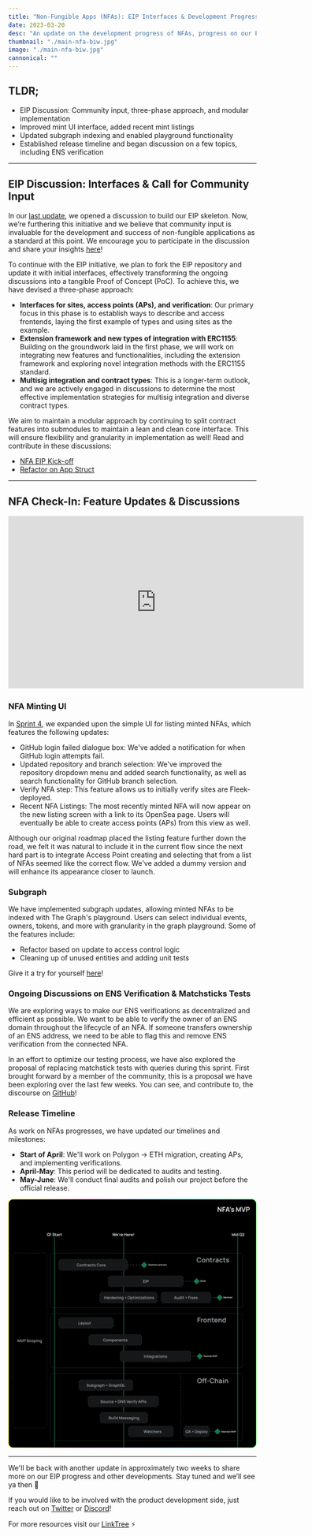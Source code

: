 ```yaml
---
title: "Non-Fungible Apps (NFAs): EIP Interfaces & Development Progress"
date: 2023-03-20
desc: "An update on the development progress of NFAs, progress on our EIP Discussion, refined minting UI, and more!"
thumbnail: "./main-nfa-biw.jpg"
image: "./main-nfa-biw.jpg"
cannonical: ""
---
```


## TLDR;
* EIP Discussion: Community input, three-phase approach, and modular implementation
* Improved mint UI interface, added recent mint listings
* Updated subgraph indexing and enabled playground functionality
* Established release timeline and began discussion on a few topics, including ENS verification

***

## EIP Discussion: Interfaces &  Call for Community Input
In our [last update](https://blog.fleek.xyz/post/nfa-minting-flow-eip-kickoff/), we opened a discussion to build our EIP skeleton. Now, we’re furthering this initiative and we believe that community input is invaluable for the development and success of non-fungible applications as a standard at this point. We encourage you to participate in the discussion and share your insights [here](https://github.com/fleekxyz/non-fungible-apps/discussions/158)!

To continue with the EIP initiative, we plan to fork the EIP repository and update it with initial interfaces, effectively transforming the ongoing discussions into a tangible Proof of Concept (PoC). To achieve this, we have devised a three-phase approach:

* **Interfaces for sites, access points (APs), and verification**: Our primary focus in this phase is to establish ways to describe and access frontends, laying the first example of types and using sites as the example.
* **Extension framework and new types of integration with ERC1155**: Building on the groundwork laid in the first phase, we will work on integrating new features and functionalities, including the extension framework and exploring novel integration methods with the ERC1155 standard.
* **Multisig integration and contract types**: This is a longer-term outlook, and we are actively engaged in discussions to determine the most effective implementation strategies for multisig integration and diverse contract types.

We aim to maintain a modular approach by continuing to split contract features into submodules to maintain a lean and clean core interface. This will ensure flexibility and granularity in implementation as well! Read and contribute in these discussions:
* [NFA EIP Kick-off](https://github.com/fleekxyz/non-fungible-apps/discussions/158)
* [Refactor on App Struct](https://github.com/fleekxyz/non-fungible-apps/discussions/163)

***

## NFA Check-In: Feature Updates & Discussions

<iframe width="600" height="350" src="https://www.youtube.com/embed/cRArN9ZK7hY" title="YouTube video player" frameborder="0" allow="accelerometer; autoplay; clipboard-write; encrypted-media; gyroscope; picture-in-picture; web-share" allowfullscreen></iframe>

### NFA Minting UI
In [Sprint 4](https://github.com/fleekxyz/non-fungible-apps/releases/tag/v0.0.4), we expanded upon the simple UI for listing minted NFAs, which features the following updates:

* GitHub login failed dialogue box: We've added a notification for when GitHub login attempts fail.
* Updated repository and branch selection: We've improved the repository dropdown menu and added search functionality, as well as search functionality for GitHub branch selection.
* Verify NFA step: This feature allows us to initially verify sites are Fleek-deployed.
* Recent NFA Listings: The most recently minted NFA will now appear on the new listing screen with a link to its OpenSea page. Users will eventually be able to create access points (APs) from this view as well.

Although our original roadmap placed the listing feature further down the road, we felt it was natural to include it in the current flow since the next hard part is to integrate Access Point creating and selecting that from a list of NFAs seemed like the correct flow. We've added a dummy version and will enhance its appearance closer to launch.

### Subgraph
We have implemented subgraph updates, allowing minted NFAs to be indexed with The Graph's playground. Users can select individual events, owners, tokens, and more with granularity in the graph playground. Some of the features include:
* Refactor based on update to access control logic
* Cleaning up of unused entities and adding unit tests


Give it a try for yourself [here](https://thegraph.com/hosted-service/subgraph/emperororokusaki/flk-test-subgraph)!

### Ongoing Discussions on ENS Verification & Matchsticks Tests
We are exploring ways to make our ENS verifications as decentralized and efficient as possible. We want to be able to verify the owner of an ENS domain throughout the lifecycle of an NFA. If someone transfers ownership of an ENS address, we need to be able to flag this and remove ENS verification from the connected NFA.

In an effort to optimize our testing process, we have also explored the proposal of replacing matchstick tests with queries during this sprint. First brought forward by a member of the community, this is a proposal we have been exploring over the last few weeks. You can see, and contribute to, the discourse on [GitHub](https://github.com/fleekxyz/non-fungible-apps/discussions/168)!


### Release Timeline
As work on NFAs progresses, we have updated our timelines and milestones:

* **Start of April**: We'll work on Polygon → ETH migration, creating APs, and implementing verifications.
* **April-May**: This period will be dedicated to audits and testing.
* **May-June**: We'll conduct final audits and polish our project before the official release.

![](./nfa-roadmap-mar-20.png)

***

We'll be back with another update in approximately two weeks to share more on our EIP progress and other developments. Stay tuned and we’ll see ya then 👋

If you would like to be involved with the product development side, just reach out on [Twitter](https://twitter.com/fleek_net) or [Discord](https://discord.gg/fleek)! 

For more resources visit our [LinkTree](https://linktr.ee/fleek) ⚡

